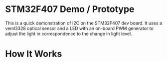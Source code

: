 # STM32F407 Demo / Prototype
This is a quick demonstration of I2C on the STM32F407 dev board. It uses a veml3328 optical sensor and a LED with an on-board PWM generator to adjust the light in correspondence to the change in light level.

# How It Works
